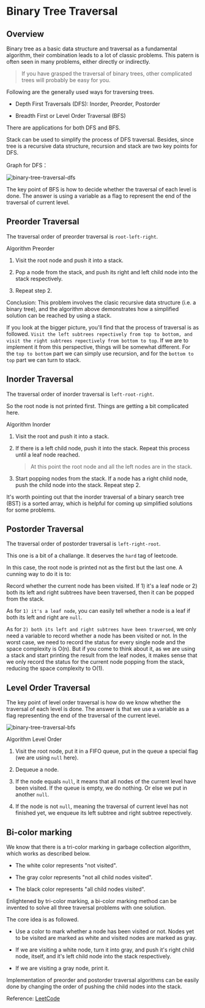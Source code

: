 # Binary Tree Traversal

## Overview

Binary tree as a basic data structure and traversal as a fundamental algorithm, their combination leads to a lot of classic problems. This patern is often seen in many problems, either directly or indirectly.

> If you have grasped the traversal of binary trees, other complicated trees will probably be easy for you.

Following are the generally used ways for traversing trees.

- Depth First Traversals (DFS): Inorder, Preorder, Postorder

- Breadth First or Level Order Traversal (BFS)

There are applications for both DFS and BFS.

Stack can be used to simplify the process of DFS traversal. Besides, since tree is a recursive data structure, recursion and stack are two key points for DFS.

Graph for DFS：

![binary-tree-traversal-dfs](https://tva1.sinaimg.cn/large/007S8ZIlly1ghluhzhynsg30dw0dw3yl.gif)

The key point of BFS is how to decide whether the traversal of each level is done. The answer is using a variable as a flag to represent the end of the traversal of current level.

## Preorder Traversal

The traversal order of preorder traversal is `root-left-right`.

Algorithm Preorder

1. Visit the root node and push it into a stack.

2. Pop a node from the stack, and push its right and left child node into the stack respectively.

3. Repeat step 2.

Conclusion: This problem involves the clasic recursive data structure (i.e. a binary tree), and the algorithm above demonstrates how a simplified solution can be reached by using a stack.

If you look at the bigger picture, you'll find that the process of traversal is as followed. `Visit the left subtrees repectively from top to bottom, and visit the right subtrees repectively from bottom to top`. If we are to implement it from this perspective, things will be somewhat different. For the `top to bottom` part we can simply use recursion, and for the `bottom to top` part we can turn to stack.

## Inorder Traversal

The traversal order of inorder traversal is `left-root-right`.

So the root node is not printed first. Things are getting a bit complicated here.

Algorithm Inorder

1. Visit the root and push it into a stack.

2. If there is a left child node, push it into the stack. Repeat this process until a leaf node reached.

    > At this point the root node and all the left nodes are in the stack.

3. Start popping nodes from the stack. If a node has a right child node, push the child node into the stack. Repeat step 2.

It's worth pointing out that the inorder traversal of a binary search tree (BST) is a sorted array, which is helpful for coming up simplified solutions for some problems.

## Postorder Traversal

The traversal order of postorder traversal is `left-right-root`.

This one is a bit of a challange. It deserves the `hard` tag of leetcode.

In this case, the root node is printed not as the first but the last one. A cunning way to do it is to:

Record whether the current node has been visited. If 1) it's a leaf node or 2) both its left and right subtrees have been traversed, then it can be popped from the stack.

As for `1) it's a leaf node`, you can easily tell whether a node is a leaf if both its left and right are `null`.

As for `2) both its left and right subtrees have been traversed`, we only need a variable to record whether a node has been visited or not. In the worst case, we need to record the status for every single node and the space complexity is O(n). But if you come to think about it, as we are using a stack and start printing the result from the leaf nodes, it makes sense that we only record the status for the current node popping from the stack, reducing the space complexity to O(1).

## Level Order Traversal

The key point of level order traversal is how do we know whether the traversal of each level is done. The answer is that we use a variable as a flag representing the end of the traversal of the current level.

![binary-tree-traversal-bfs](https://tva1.sinaimg.cn/large/007S8ZIlly1ghlui1tpoug30dw0dw3yl.gif)

Algorithm Level Order

1. Visit the root node, put it in a FIFO queue, put in the queue a special flag (we are using `null` here).

2. Dequeue a node.

3. If the node equals `null`, it means that all nodes of the current level have been visited. If the queue is empty, we do nothing. Or else we put in another `null`.

4. If the node is not `null`, meaning the traversal of current level has not finished yet, we enqueue its left subtree and right subtree repectively.

## Bi-color marking

We know that there is a tri-color marking in garbage collection algorithm, which works as described below.

- The white color represents "not visited".

- The gray color represents "not all child nodes visited".

- The black color represents "all child nodes visited".

Enlightened by tri-color marking, a bi-color marking method can be invented to solve all three traversal problems with one solution.

The core idea is as followed.

- Use a color to mark whether a node has been visited or not. Nodes yet to be visited are marked as white and visited nodes are marked as gray.

- If we are visiting a white node, turn it into gray, and push it's right child node, itself, and it's left child node into the stack respectively.

- If we are visiting a gray node, print it.

Implementation of preorder and postorder traversal algorithms can be easily done by changing the order of pushing the child nodes into the stack.

Reference: [LeetCode](https://github.com/azl397985856/leetcode/blob/master/thinkings/binary-tree-traversal.en.md)
